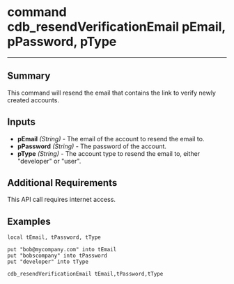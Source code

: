 # command cdb_resendVerificationEmail pEmail, pPassword, pType
---

## Summary
This command will resend the email that contains the link to verify newly created accounts.

## Inputs
* **pEmail** *(String)* - The email of the account to resend the email to.
* **pPassword** *(String)* - The password of the account.
* **pType** *(String)* - The account type to resend the email to, either "developer" or "user".

## Additional Requirements
This API call requires internet access.

## Examples
```livecodeserver
local tEmail, tPassword, tType

put "bob@mycompany.com" into tEmail
put "bobscompany" into tPassword
put "developer" into tType

cdb_resendVerificationEmail tEmail,tPassword,tType
``` 